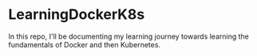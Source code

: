 # LearningDockerK8s
In this repo, I'll be documenting my learning journey towards learning the fundamentals of Docker and then Kubernetes.
